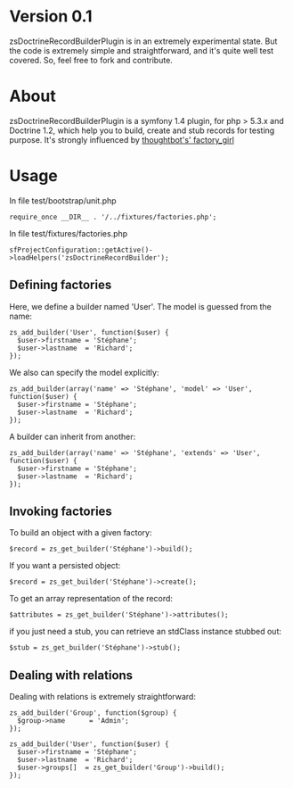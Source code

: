 # Version 0.1
zsDoctrineRecordBuilderPlugin is in an extremely experimental state. But the code is extremely simple and straightforward, and it's quite well test covered.
So, feel free to fork and contribute.

# About
zsDoctrineRecordBuilderPlugin is a symfony 1.4 plugin, for php > 5.3.x and Doctrine 1.2, which help you to build, create and stub records for testing purpose.
It's strongly influenced by [thoughtbot's' factory_girl](http://github.com/thoughtbot/factory_girl)


# Usage

In file test/bootstrap/unit.php

    require_once __DIR__ . '/../fixtures/factories.php';

In file test/fixtures/factories.php

    sfProjectConfiguration::getActive()->loadHelpers('zsDoctrineRecordBuilder');

## Defining factories

Here, we define a builder named 'User'. The model is guessed from the name:

    zs_add_builder('User', function($user) {
	  $user->firstname = 'Stéphane';
      $user->lastname  = 'Richard';
    });

We also can specify the model explicitly:

    zs_add_builder(array('name' => 'Stéphane', 'model' => 'User', function($user) {
	  $user->firstname = 'Stéphane';
      $user->lastname  = 'Richard';
    });

A builder can inherit from another:

    zs_add_builder(array('name' => 'Stéphane', 'extends' => 'User', function($user) {
	  $user->firstname = 'Stéphane';
      $user->lastname  = 'Richard';
    });

## Invoking factories

To build an object with a given factory:

    $record = zs_get_builder('Stéphane')->build();

If you want a persisted object:

    $record = zs_get_builder('Stéphane')->create();

To get an array representation of the record:

    $attributes = zs_get_builder('Stéphane')->attributes();

if you just need a stub, you can retrieve an stdClass instance stubbed out:

    $stub = zs_get_builder('Stéphane')->stub();

## Dealing with relations

Dealing with relations is extremely straightforward:

    zs_add_builder('Group', function($group) {
	  $group->name      = 'Admin';
    });

    zs_add_builder('User', function($user) {
	  $user->firstname = 'Stéphane';
      $user->lastname  = 'Richard';
      $user->groups[]  = zs_get_builder('Group')->build();
    });



















